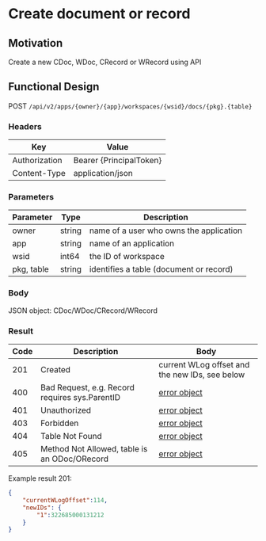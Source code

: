 # Create document or record

## Motivation

Create a new CDoc, WDoc, CRecord or WRecord using API

## Functional Design

POST `/api/v2/apps/{owner}/{app}/workspaces/{wsid}/docs/{pkg}.{table}`

### Headers

| Key | Value |
| --- | --- |
| Authorization | Bearer {PrincipalToken} |
| Content-Type | application/json |

### Parameters

| Parameter | Type | Description |
| --- | --- | --- |
| owner | string | name of a user who owns the application |
| app | string | name of an application |
| wsid | int64 | the ID of workspace |
| pkg, table | string | identifies a table (document or record) |

### Body

JSON object: CDoc/WDoc/CRecord/WRecord

### Result

| Code | Description | Body |
| --- | --- | --- |
| 201 | Created | current WLog offset and the new IDs, see below |
| 400 | Bad Request, e.g. Record requires sys.ParentID | [error object](errors.md) |
| 401 | Unauthorized | [error object](errors.md) |
| 403 | Forbidden | [error object](errors.md) |
| 404 | Table Not Found | [error object](errors.md) |
| 405 | Method Not Allowed, table is an ODoc/ORecord | [error object](errors.md) |

Example result 201:

```json
{
    "currentWLogOffset":114,
    "newIDs": {
        "1":322685000131212
    }
}
```
